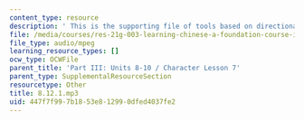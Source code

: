 ```yaml
---
content_type: resource
description: ' This is the supporting file of tools based on directional complements. '
file: /media/courses/res-21g-003-learning-chinese-a-foundation-course-in-mandarin-spring-2011/447f7f997b1853e812990dfed4037fe2_8.12.1.mp3
file_type: audio/mpeg
learning_resource_types: []
ocw_type: OCWFile
parent_title: 'Part III: Units 8-10 / Character Lesson 7'
parent_type: SupplementalResourceSection
resourcetype: Other
title: 8.12.1.mp3
uid: 447f7f99-7b18-53e8-1299-0dfed4037fe2
---
```

